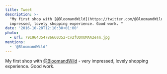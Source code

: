 ```yaml
---
title: Tweet
description: >-
  "My first shop with [@BloomandWild](https://twitter.com/@BloomandWild) - very
  impressed, lovely shopping experience. Good work. "
date: '2016-10-28T12:10:30+01:00'
photo:
  - url: 791964354786660352-Cv2fUOXUMAA2eTm.jpg
mentions:
  - '@BloomandWild'
---
```

My first shop with [@BloomandWild](https://twitter.com/@BloomandWild) - very impressed, lovely shopping experience. Good work. 
